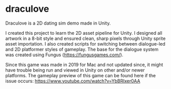 # draculove
Draculove is a 2D dating sim demo made in Unity.

I created this project to learn the 2D asset pipeline for Unity. I designed all artwork in a 8-bit style and ensured clean, sharp pixels through Unity sprite asset importation. I also created scripts for switching between dialogue-led and 2D platformer styles of gameplay. The base for the dialogue system was created using Fungus (https://fungusgames.com/).

Since this game was made in 2019 for Mac and not updated since, it might have trouble being run and viewed in Unity on other and/or newer platforms. The gameplay preview of this game can be found here if the issue occurs: https://www.youtube.com/watch?v=YbBRIxer0AA
